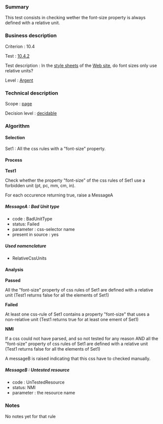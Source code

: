 ### Summary

This test consists in checking wether the font-size property is always
defined with a relative unit.

### Business description

Criterion : 10.4

Test : [10.4.2](http://accessiweb.org/index.php/accessiweb-22-english-version.html#test-10-4-2)

Test description : In the [style
sheets](http://accessiweb.org/index.php/glossary-76.html#mFeuilleStyle)
of the [Web
site](http://accessiweb.org/index.php/glossary-76.html#mSiteWeb), do
font sizes only use relative units?

Level : [Argent](/en/category/rules-design/accessiweb-11/level/argent)

### Technical description

Scope : [page](/en/category/rules-design/accessiweb-11/scope/page)

Decision level :
[decidable](/en/category/rules-design/accessiweb-11/decision-level/decidable)

### Algorithm

#### Selection

Set1 : All the css rules with a "font-size" property.

#### Process

**Test1**

Check whether the property "font-size" of the css rules of Set1 use a
forbidden unit (pt, pc, mm, cm, in).

For each occurence returning true, raise a MessageA

##### MessageA : Bad Unit type

-   code : BadUnitType
-   status: Failed
-   parameter : css-selector name
-   present in source : yes

##### Used nomenclature

-   RelativeCssUnits

#### Analysis

**Passed**

All the "font-size" property of css rules of Set1 are defined with a
relative unit (Test1 returns false for all the elements of Set1)

**Failed**

At least one css-rule of Set1 contains a property "font-size" that uses
a non-relative unit (Test1 returns true for at least one ement of Set1)

**NMI**

If a css could not have parsed, and so not tested for any reason AND all
the "font-size" property of css rules of Set1 are defined with a
relative unit (Test1 returns false for all the elements of Set1)

A messageB is raised indicating that this css have to checked manually.

##### MessageB : Untested resource

-   code : UnTestedResource
-   status: NMI
-   parameter : the resource name

### Notes

No notes yet for that rule
